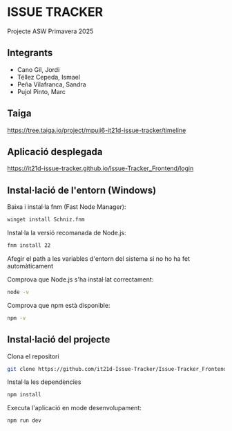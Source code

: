 # ISSUE TRACKER

Projecte ASW Primavera 2025

## Integrants
- Cano Gil, Jordi
- Téllez Cepeda, Ismael
- Peña Vilafranca, Sandra
- Pujol Pinto, Marc


## Taiga

https://tree.taiga.io/project/mpuji6-it21d-issue-tracker/timeline

## Aplicació desplegada

https://it21d-issue-tracker.github.io/Issue-Tracker_Frontend/login

## Instal·lació de l'entorn (Windows)


Baixa i instal·la fnm (Fast Node Manager):
```bash
winget install Schniz.fnm
```

Instal·la la versió recomanada de Node.js:
```bash
fnm install 22
```

Afegir el path a les variables d'entorn del sistema si no ho ha fet automàticament

Comprova que Node.js s'ha instal·lat correctament:
```bash
node -v
```
Comprova que npm està disponible:
```bash
npm -v
```
## Instal·lació del projecte

Clona el repositori
```bash
git clone https://github.com/it21d-Issue-Tracker/Issue-Tracker_Frontend
```

Instal·la les dependències
```bash
npm install
```
Executa l'aplicació en mode desenvolupament:
```bash
npm run dev
```
